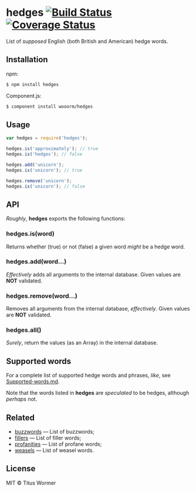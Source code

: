 # hedges [![Build Status](https://travis-ci.org/wooorm/hedges.svg?branch=master)](https://travis-ci.org/wooorm/hedges) [![Coverage Status](https://img.shields.io/coveralls/wooorm/hedges.svg)](https://coveralls.io/r/wooorm/hedges?branch=master)

List of _supposed_ English (both British and American) hedge words.

## Installation

npm:
```sh
$ npm install hedges
```

Component.js:
```sh
$ component install wooorm/hedges
```

## Usage

```js
var hedges = require('hedges');

hedges.is('approximately'); // true
hedges.is('hedges'); // false

hedges.add('unicorn');
hedges.is('unicorn'); // true

hedges.remove('unicorn');
hedges.is('unicorn'); // false
```

## API

_Roughly_, **hedges** exports the following functions:

### hedges.is(word)

Returns whether (true) or not (false) a given word _might_ be a hedge word.

### hedges.add(word...)

_Effectively_ adds all arguments to the internal database.
Given values are **NOT** validated.

### hedges.remove(word...)

Removes all arguments from the internal database, _effectively_.
Given values are **NOT** validated.

### hedges.all()

_Surely_, return the values (as an Array) in the internal database.

## Supported words

For a complete list of supported hedge words and phrases, _like_, see [Supported-words.md](Supported-words.md).

Note that the words listed in **hedges** are _speculated_ to be hedges, although _perhaps_ not.

## Related

- [buzzwords](https://github.com/wooorm/buzzwords) — List of buzzwords;
- [fillers](https://github.com/wooorm/fillers) — List of filler words;
- [profanities](https://github.com/wooorm/profanities) — List of profane words;
- [weasels](https://github.com/wooorm/weasels) — List of weasel words.

## License

MIT © Titus Wormer
